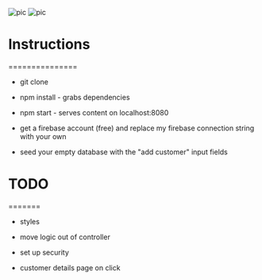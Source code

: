 ![pic](http://1.bp.blogspot.com/-BBNLSi5xGP8/UgySDf9d9tI/AAAAAAAAGlk/2dsglp3qv6A/s1600/ng-ui.png)
![pic](https://media.licdn.com/media/p/7/000/1e1/2d3/000810e.png)

# Instructions 
===============
* git clone

* npm install - grabs dependencies

* npm start - serves content on localhost:8080

* get a firebase account (free) and replace my firebase connection string with your own

* seed your empty database with the "add customer" input fields

# TODO
=======
* styles

* move logic out of controller

* set up security 

* customer details page on click 








